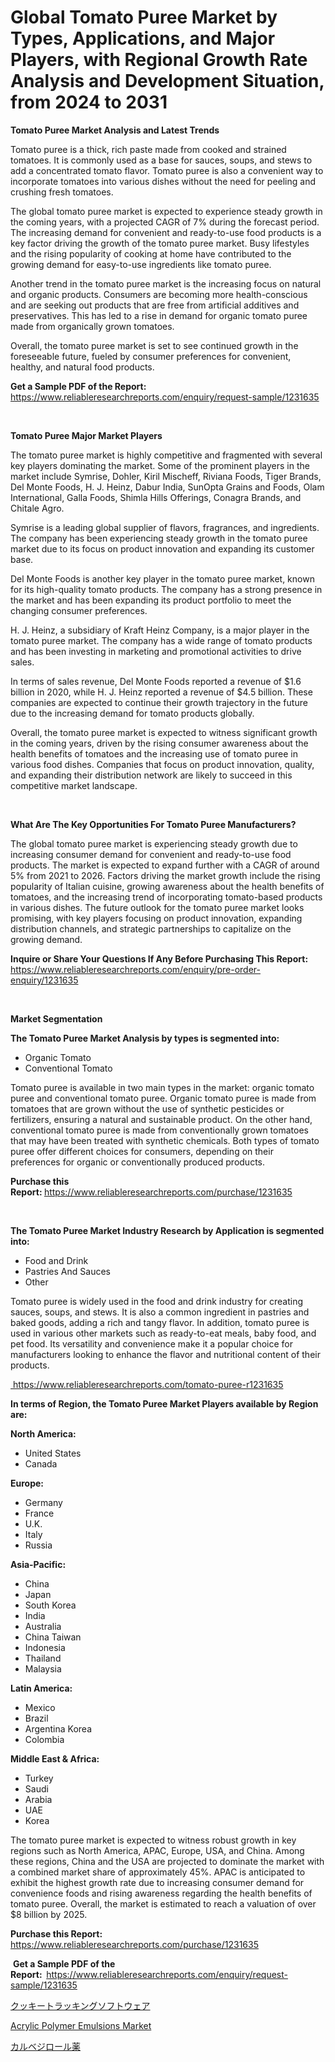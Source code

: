 <p><h1>Global Tomato Puree Market by Types, Applications, and Major Players, with Regional Growth Rate Analysis and Development Situation, from 2024 to 2031</h1></p><p><strong>Tomato Puree Market Analysis and Latest Trends</strong></p>
<p><p>Tomato puree is a thick, rich paste made from cooked and strained tomatoes. It is commonly used as a base for sauces, soups, and stews to add a concentrated tomato flavor. Tomato puree is also a convenient way to incorporate tomatoes into various dishes without the need for peeling and crushing fresh tomatoes.</p><p>The global tomato puree market is expected to experience steady growth in the coming years, with a projected CAGR of 7% during the forecast period. The increasing demand for convenient and ready-to-use food products is a key factor driving the growth of the tomato puree market. Busy lifestyles and the rising popularity of cooking at home have contributed to the growing demand for easy-to-use ingredients like tomato puree.</p><p>Another trend in the tomato puree market is the increasing focus on natural and organic products. Consumers are becoming more health-conscious and are seeking out products that are free from artificial additives and preservatives. This has led to a rise in demand for organic tomato puree made from organically grown tomatoes.</p><p>Overall, the tomato puree market is set to see continued growth in the foreseeable future, fueled by consumer preferences for convenient, healthy, and natural food products.</p></p>
<p><strong>Get a Sample PDF of the Report:&nbsp;</strong> <a href="https://www.reliableresearchreports.com/enquiry/request-sample/1231635">https://www.reliableresearchreports.com/enquiry/request-sample/1231635</a></p>
<p>&nbsp;</p>
<p><strong>Tomato Puree Major Market Players</strong></p>
<p><p>The tomato puree market is highly competitive and fragmented with several key players dominating the market. Some of the prominent players in the market include Symrise, Dohler, Kiril Mischeff, Riviana Foods, Tiger Brands, Del Monte Foods, H. J. Heinz, Dabur India, SunOpta Grains and Foods, Olam International, Galla Foods, Shimla Hills Offerings, Conagra Brands, and Chitale Agro.</p><p>Symrise is a leading global supplier of flavors, fragrances, and ingredients. The company has been experiencing steady growth in the tomato puree market due to its focus on product innovation and expanding its customer base.</p><p>Del Monte Foods is another key player in the tomato puree market, known for its high-quality tomato products. The company has a strong presence in the market and has been expanding its product portfolio to meet the changing consumer preferences.</p><p>H. J. Heinz, a subsidiary of Kraft Heinz Company, is a major player in the tomato puree market. The company has a wide range of tomato products and has been investing in marketing and promotional activities to drive sales.</p><p>In terms of sales revenue, Del Monte Foods reported a revenue of $1.6 billion in 2020, while H. J. Heinz reported a revenue of $4.5 billion. These companies are expected to continue their growth trajectory in the future due to the increasing demand for tomato products globally.</p><p>Overall, the tomato puree market is expected to witness significant growth in the coming years, driven by the rising consumer awareness about the health benefits of tomatoes and the increasing use of tomato puree in various food dishes. Companies that focus on product innovation, quality, and expanding their distribution network are likely to succeed in this competitive market landscape.</p></p>
<p>&nbsp;</p>
<p><strong>What Are The Key Opportunities For Tomato Puree Manufacturers?</strong></p>
<p><p>The global tomato puree market is experiencing steady growth due to increasing consumer demand for convenient and ready-to-use food products. The market is expected to expand further with a CAGR of around 5% from 2021 to 2026. Factors driving the market growth include the rising popularity of Italian cuisine, growing awareness about the health benefits of tomatoes, and the increasing trend of incorporating tomato-based products in various dishes. The future outlook for the tomato puree market looks promising, with key players focusing on product innovation, expanding distribution channels, and strategic partnerships to capitalize on the growing demand.</p></p>
<p><strong>Inquire or Share Your Questions If Any Before Purchasing This Report:</strong> <a href="https://www.reliableresearchreports.com/enquiry/pre-order-enquiry/1231635">https://www.reliableresearchreports.com/enquiry/pre-order-enquiry/1231635</a></p>
<p>&nbsp;</p>
<p><strong>Market Segmentation</strong></p>
<p><strong>The Tomato Puree Market Analysis by types is segmented into:</strong></p>
<p><ul><li>Organic Tomato</li><li>Conventional Tomato</li></ul></p>
<p><p>Tomato puree is available in two main types in the market: organic tomato puree and conventional tomato puree. Organic tomato puree is made from tomatoes that are grown without the use of synthetic pesticides or fertilizers, ensuring a natural and sustainable product. On the other hand, conventional tomato puree is made from conventionally grown tomatoes that may have been treated with synthetic chemicals. Both types of tomato puree offer different choices for consumers, depending on their preferences for organic or conventionally produced products.</p></p>
<p><strong>Purchase this Report:&nbsp;</strong><a href="https://www.reliableresearchreports.com/purchase/1231635">https://www.reliableresearchreports.com/purchase/1231635</a></p>
<p>&nbsp;</p>
<p><strong>The Tomato Puree Market Industry Research by Application is segmented into:</strong></p>
<p><ul><li>Food and Drink</li><li>Pastries And Sauces</li><li>Other</li></ul></p>
<p><p>Tomato puree is widely used in the food and drink industry for creating sauces, soups, and stews. It is also a common ingredient in pastries and baked goods, adding a rich and tangy flavor. In addition, tomato puree is used in various other markets such as ready-to-eat meals, baby food, and pet food. Its versatility and convenience make it a popular choice for manufacturers looking to enhance the flavor and nutritional content of their products.</p></p>
<p><a href="https://www.reliableresearchreports.com/tomato-puree-r1231635">&nbsp;https://www.reliableresearchreports.com/tomato-puree-r1231635</a></p>
<p><strong>In terms of Region, the Tomato Puree Market Players available by Region are:</strong></p>
<p>
    <p> <strong> North America: </strong>
        <ul>
            <li>United States</li>
            <li>Canada</li>
        </ul>
        </p> 
    <p> <strong> Europe: </strong>
        <ul>
            <li>Germany</li>
            <li>France</li>
            <li>U.K.</li>
            <li>Italy</li>
            <li>Russia</li>
        </ul>
        </p> 
    <p> <strong> Asia-Pacific: </strong>
        <ul>
            <li>China</li>
            <li>Japan</li>
            <li>South Korea</li>
            <li>India</li>
            <li>Australia</li>
            <li>China Taiwan</li>
            <li>Indonesia</li>
            <li>Thailand</li>
            <li>Malaysia</li>
        </ul>
        </p> 
    <p> <strong> Latin America: </strong>
        <ul>
            <li>Mexico</li>
            <li>Brazil</li>
            <li>Argentina Korea</li>
            <li>Colombia</li>
        </ul>
        </p> 
    <p> <strong> Middle East & Africa: </strong>
        <ul>
            <li>Turkey</li>
            <li>Saudi</li>
            <li>Arabia</li>
            <li>UAE</li>
            <li>Korea</li>
        </ul>
    </p>
    </p>
<p><p>The tomato puree market is expected to witness robust growth in key regions such as North America, APAC, Europe, USA, and China. Among these regions, China and the USA are projected to dominate the market with a combined market share of approximately 45%. APAC is anticipated to exhibit the highest growth rate due to increasing consumer demand for convenience foods and rising awareness regarding the health benefits of tomato puree. Overall, the market is estimated to reach a valuation of over $8 billion by 2025.</p></p>
<p><strong>Purchase this Report: </strong><a href="https://www.reliableresearchreports.com/purchase/1231635">https://www.reliableresearchreports.com/purchase/1231635</a></p>
<p>&nbsp;<strong>Get a Sample PDF of the Report:&nbsp;&nbsp;</strong><a href="https://www.reliableresearchreports.com/enquiry/request-sample/1231635">https://www.reliableresearchreports.com/enquiry/request-sample/1231635</a></p>
<p><strong></strong></p>
<p><p><a href="https://medium.com/@brianayatt2023/%E3%82%AF%E3%83%83%E3%82%AD%E3%83%BC%E8%BF%BD%E8%B7%A1%E3%82%BD%E3%83%95%E3%83%88%E3%82%A6%E3%82%A7%E3%82%A2%E5%B8%82%E5%A0%B4%E3%81%AE%E5%88%86%E6%9E%90-%E3%82%B0%E3%83%AD%E3%83%BC%E3%83%90%E3%83%AB%E7%94%A3%E6%A5%AD%E3%81%AE%E8%A6%8B%E9%80%9A%E3%81%97%E3%81%A8%E4%BA%88%E6%B8%AC-2024%E5%B9%B4%E3%81%8B%E3%82%892031%E5%B9%B4-c73c1fea4cc0">クッキートラッキングソフトウェア</a></p><p><a href="https://angry-finch-aaf.notion.site/Acrylic-Polymer-Emulsions-Market-with-the-goal-of-estimating-the-market-size-and-future-growth-poten-296f711e7b45413fb055c598b759324b">Acrylic Polymer Emulsions Market</a></p><p><a href="https://medium.com/@skyleridges76856/%E3%82%AB%E3%83%AB%E3%83%93%E3%82%B8%E3%83%AD%E3%83%BC%E3%83%AB%E8%96%AC%E5%B8%82%E5%A0%B4%E3%81%AF-%E5%B8%82%E5%A0%B4%E3%82%B7%E3%82%A7%E3%82%A2-%E5%B8%82%E5%A0%B4%E5%8B%95%E5%90%91-%E5%B8%82%E5%A0%B4%E6%88%90%E9%95%B7%E3%81%AB%E9%96%A2%E3%81%99%E3%82%8B%E6%83%85%E5%A0%B1%E3%82%92%E6%8F%90%E4%BE%9B%E3%81%97%E3%81%BE%E3%81%99-4ee59e56fc60">カルベジロール薬</a></p></p>